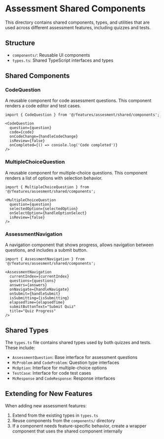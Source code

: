 # Assessment Shared Components

This directory contains shared components, types, and utilities that are used across different assessment features, including quizzes and tests.

## Structure

- `components/`: Reusable UI components
- `types.ts`: Shared TypeScript interfaces and types

## Shared Components

### CodeQuestion

A reusable component for code assessment questions. This component renders a code editor and test cases.

```tsx
import { CodeQuestion } from '@/features/assesment/shared/components';

<CodeQuestion
  question={question}
  code={code}
  onCodeChange={handleCodeChange}
  isReview={false}
  onCompleted={() => console.log('Code completed')}
/>
```

### MultipleChoiceQuestion

A reusable component for multiple-choice questions. This component renders a list of options with selection behavior.

```tsx
import { MultipleChoiceQuestion } from '@/features/assesment/shared/components';

<MultipleChoiceQuestion
  question={question}
  selectedOption={selectedOption}
  onSelectOption={handleOptionSelect}
  isReview={false}
/>
```

### AssessmentNavigation

A navigation component that shows progress, allows navigation between questions, and includes a submit button.

```tsx
import { AssessmentNavigation } from '@/features/assesment/shared/components';

<AssessmentNavigation
  currentIndex={currentIndex}
  questions={questions}
  answers={answers}
  onNavigate={handleNavigate}
  onSubmit={handleSubmit}
  isSubmitting={isSubmitting}
  elapsedTime={elapsedTime}
  submitButtonText="Submit Quiz"
  title="Quiz Progress"
/>
```

## Shared Types

The `types.ts` file contains shared types used by both quizzes and tests. These include:

- `AssessmentQuestion`: Base interface for assessment questions
- `McProblem` and `CodeProblem`: Question type interfaces
- `McOption`: Interface for multiple-choice options
- `TestCase`: Interface for code test cases
- `McResponse` and `CodeResponse`: Response interfaces

## Extending for New Features

When adding new assessment features:

1. Extend from the existing types in `types.ts`
2. Reuse components from the `components/` directory
3. If a component needs feature-specific behavior, create a wrapper component that uses the shared component internally 
